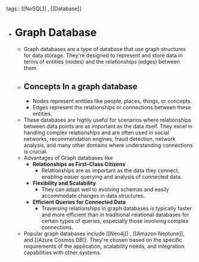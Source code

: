 tags:: [[NoSQL]] , [[Database]]

- # Graph Database
	- Graph databases are a type of database that use graph structures for data storage. They're designed to represent and store data in terms of entities (nodes) and the relationships (edges) between them.
	- ## Concepts In a graph database
		- Nodes represent entities like people, places, things, or concepts.
		- Edges represent the relationships or connections between these entities.
	- These databases are highly useful for scenarios where relationships between data points are as important as the data itself. They excel in handling complex relationships and are often used in social networks, recommendation engines, fraud detection, network analysis, and many other domains where understanding connections is crucial.
	- Advantages of Graph databases like
		- **Relationships as First-Class Citizens**
			- Relationships are as important as the data they connect, enabling easier querying and analysis of connected data.
		- **Flexibility and Scalability**
			- They can adapt well to evolving schemas and easily accommodate changes in data structures.
		- **Efficient Queries for Connected Data**
			- Traversing relationships in graph databases is typically faster and more efficient than in traditional relational databases for certain types of queries, especially those involving complex connections.
	- Popular graph databases include [[Neo4j]] , [[Amazon Neptune]], and [[Azure Cosmos DB]]. They're chosen based on the specific requirements of the application, scalability needs, and integration capabilities with other systems.